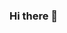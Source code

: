 ### Hi there 👋

<!--
**Vishwanand13/Vishwanand13** is a ✨ _special_ ✨ repository because its `README.md` (this file) appears on your GitHub profile.

Here are some ideas to get you started:

- 🔭 I’m currently working a student
- 🌱 I’m currently learning b-tech civil engineering
- 👯 I’m looking to collaborate on c programming
- 🤔 I’m looking for help with to solving problem
- 💬 Ask me about on email
- 📫 How to reach me: email
- 😄 Pronouns: he
- ⚡ Fun fact: laughing on joking
-->
